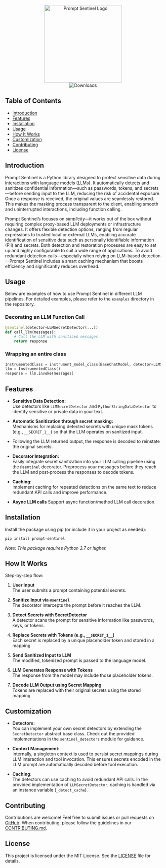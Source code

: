<div align="center">
  <img src="https://github.com/user-attachments/assets/1ab19351-9eca-4212-b19a-a37fb3555f5b" alt="Prompt Sentinel Logo" width="250"/>
  <br/>
  <img src="https://static.pepy.tech/badge/prompt-sentinel" alt="Downloads"/>
</div>


## Table of Contents
- [Introduction](#introduction)
- [Features](#features)
- [Installation](#installation)
- [Usage](#usage)
- [How It Works](#how-it-works)
- [Customization](#customization)
- [Contributing](#contributing)
- [License](#license)

## Introduction
Prompt Sentinel is a Python library designed to protect sensitive data during interactions with language models (LLMs). 
It automatically detects and sanitizes confidential information—such as passwords, tokens, and secrets—before sending input to the LLM, reducing the risk of accidental exposure. 
Once a response is received, the original values are seamlessly restored. 
This makes the masking process transparent to the client, enabling smooth and uninterrupted interactions, including function calling.

Prompt Sentinel’s focuses on *simplicity*—it works out of the box without requiring complex proxy-based LLM deployments or infrastructure changes. 
It offers flexible detection options, ranging from regular expressions to trusted local or external LLMs, enabling accurate identification of sensitive data such as personally identifiable information (PII) and secrets. 
Both detection and restoration processes are easy to set up and highly configurable to suit a wide range of applications.
To avoid redundant detection calls—especially when relying on LLM-based detection—Prompt Sentinel includes a smart caching mechanism that boosts efficiency and significantly reduces overhead.

## Usage

Below are examples of how to use Prompt Sentinel in different LLM pipelines. For detailed examples, please refer to the `examples` directory in the repository.

### Decorating an LLM Function Call

```python
@sentinel(detector=LLMSecretDetector(...))
def call_llm(messages):
    # Call the LLM with sanitized messages
    return response
```


### Wrapping an entire class

```python
InstrumentedClass = instrument_model_class(BaseChatModel, detector=LLMSecretDetector(...), methods_to_wrap=['invoke', 'ainvoke', 'stream', 'astream'])
llm = InstrumentedClass()
response = llm.invoke(messages)
```

## Features

- **Sensitive Data Detection:**  
  Use detectors like `LLMSecretDetector` and `PythonStringDataDetector` to identify sensitive or private data in your text.

- **Automatic Sanitization through secret masking:**  
  Mechanisms for replacing detected secrets with unique mask tokens (e.g., `__SECRET_1__`) so that the LLM operates on sanitized input. 
- Following the LLM returned output, the response is decoded to reinstate the original secrets.

- **Decorator Integration:**  
  Easily integrate secret sanitization into your LLM calling pipeline using the `@sentinel` decorator. Preprocess your messages before they reach the LLM and post-process the responses to decode tokens.

- **Caching:**  
  Implement caching for repeated detections on the same text to reduce redundant API calls and improve performance.

- **Async LLM calls**
  Support async function/method LLM call decoration.

## Installation

Install the package using pip (or include it in your project as needed):

```bash
pip install prompt-sentinel
```

*Note: This package requires Python 3.7 or higher.*


## How It Works

Step-by-step flow:

1. **User Input**  
   The user submits a prompt containing potential secrets.

2. **Sanitize Input via `@sentinel`**  
   The decorator intercepts the prompt before it reaches the LLM.

3. **Detect Secrets with SecretDetector**  
   A detector scans the prompt for sensitive information like passwords, keys, or tokens.

4. **Replace Secrets with Tokens (e.g., `__SECRET_1__`)**  
   Each secret is replaced by a unique placeholder token and stored in a mapping.

5. **Send Sanitized Input to LLM**  
   The modified, tokenized prompt is passed to the language model.

6. **LLM Generates Response with Tokens**  
   The response from the model may include those placeholder tokens.

7. **Decode LLM Output using Secret Mapping**  
   Tokens are replaced with their original secrets using the stored mapping.

## Customization

- **Detectors:**  
  You can implement your own secret detectors by extending the `SecretDetector` abstract base class. Check out the provided implementations in the `sentinel_detectors` module for guidance.

- **Context Management:**  
  Internally, a singleton context is used to persist secret mappings during LLM interaction and tool invocation. This ensures secrets encoded in the LLM prompt are automatically decoded before tool execution.

- **Caching:**  
  The detectors can use caching to avoid redundant API calls. In the provided implementation of `LLMSecretDetector`, caching is handled via an instance variable (`_detect_cache`).

## Contributing

Contributions are welcome! Feel free to submit issues or pull requests on [GitHub](https://github.com/yourusername/prompt-sentinel). When contributing, please follow the guidelines in our [CONTRIBUTING.md](CONTRIBUTING.md).

## License

This project is licensed under the MIT License. See the [LICENSE](LICENSE) file for details.
